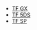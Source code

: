 <!-- _navbar.md -->

  * [TF GX](tf_gx/README.md)
  * [TF 5DS](tf_5ds/README.md)
  * [TF SP](tf_sp/README.md)
